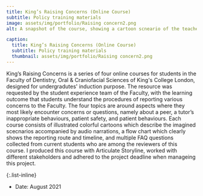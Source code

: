 ```yaml
---
title: King’s Raising Concerns (Online Course)
subtitle: Policy training materials
image: assets/img/portfolio/Raising concern2.png
alt: A snapshot of the course, showing a cartoon scneario of the teacher reassuring a student who have concerns.

caption:
  title: King’s Raising Concerns (Online Course)
  subtitle: Policy training materials
  thumbnail: assets/img/portfolio/Raising concern2.png
---
```

King’s Raising Concerns is a series of four online courses for students in the Faculty of Dentistry, Oral & Craniofacial Sciences of King's College London, designed for undergradutes' induction purpose. The resource was requested by the student experience team of the Faculty, with the learning outcome that students understand the procedures of reporting various concerns to the Faculty. The four topics are around aspects where they most likely encounter concerns or questions, namely about a peer, a tutor’s inappropriate behaviours, patient safety, and patient behaviours. Each course consists of illustrated colorful cartoons which describe the imagined scecnarios accompanied by audio narrations, a flow chart which clearly shows the reporting route and timeline, and multiple FAQ questions collected from current students who are among the reviewers of this course. I produced this course with Articulate Storyline, worked with different stakeholders and adhered to the project deadline when manageing this project. 

{:.list-inline}
- Date: August 2021
